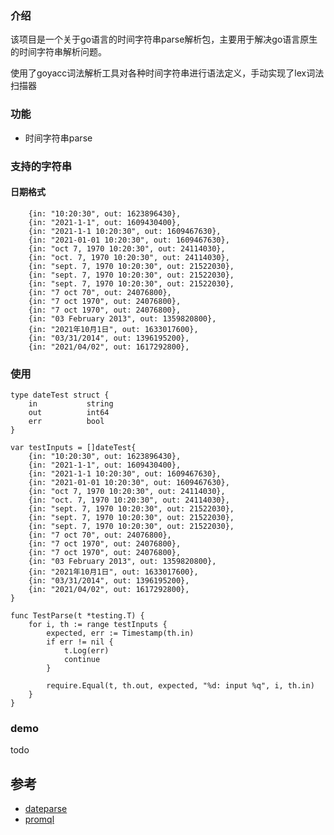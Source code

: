 ### 介绍

该项目是一个关于go语言的时间字符串parse解析包，主要用于解决go语言原生的时间字符串解析问题。

使用了goyacc词法解析工具对各种时间字符串进行语法定义，手动实现了lex词法扫描器

### 功能

- 时间字符串parse

### 支持的字符串

#### 日期格式

```
    {in: "10:20:30", out: 1623896430},
	{in: "2021-1-1", out: 1609430400},
	{in: "2021-1-1 10:20:30", out: 1609467630},
	{in: "2021-01-01 10:20:30", out: 1609467630},
	{in: "oct 7, 1970 10:20:30", out: 24114030},
	{in: "oct. 7, 1970 10:20:30", out: 24114030},
	{in: "sept. 7, 1970 10:20:30", out: 21522030},
	{in: "sept. 7, 1970 10:20:30", out: 21522030},
	{in: "sept. 7, 1970 10:20:30", out: 21522030},
	{in: "7 oct 70", out: 24076800},
	{in: "7 oct 1970", out: 24076800},
	{in: "7 oct 1970", out: 24076800},
	{in: "03 February 2013", out: 1359820800},
	{in: "2021年10月1日", out: 1633017600},
	{in: "03/31/2014", out: 1396195200},
	{in: "2021/04/02", out: 1617292800},
```

### 使用

```
type dateTest struct {
	in           string
	out          int64
	err          bool
}

var testInputs = []dateTest{
	{in: "10:20:30", out: 1623896430},
	{in: "2021-1-1", out: 1609430400},
	{in: "2021-1-1 10:20:30", out: 1609467630},
	{in: "2021-01-01 10:20:30", out: 1609467630},
	{in: "oct 7, 1970 10:20:30", out: 24114030},
	{in: "oct. 7, 1970 10:20:30", out: 24114030},
	{in: "sept. 7, 1970 10:20:30", out: 21522030},
	{in: "sept. 7, 1970 10:20:30", out: 21522030},
	{in: "sept. 7, 1970 10:20:30", out: 21522030},
	{in: "7 oct 70", out: 24076800},
	{in: "7 oct 1970", out: 24076800},
	{in: "7 oct 1970", out: 24076800},
	{in: "03 February 2013", out: 1359820800},
	{in: "2021年10月1日", out: 1633017600},
	{in: "03/31/2014", out: 1396195200},
	{in: "2021/04/02", out: 1617292800},
}

func TestParse(t *testing.T) {
	for i, th := range testInputs {
		expected, err := Timestamp(th.in)
		if err != nil {
			t.Log(err)
			continue
		}

		require.Equal(t, th.out, expected, "%d: input %q", i, th.in)
	}
}
```

### demo
todo

## 参考

- [dateparse](https://github.com/araddon/dateparse)
- [promql](https://github.com/prometheus/prometheus/tree/main/promql/parser)

